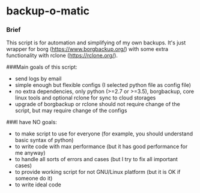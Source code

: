# backup-o-matic

### Brief
This script is for automation and simplifying of my own backups. It's just wrapper for
borg (https://www.borgbackup.org/) with some extra functionality with rclone (https://rclone.org/).

###Main goals of this script:
 - send logs by email
 - simple enough but flexible configs (I selected python file as config file)
 - no extra dependencies, only python (>=2.7 or >=3.5), borgbackup, core
   linux tools and optional rclone for sync to cloud storages
 - upgrade of borgbackup or rclone should not require change of the script,
   but may require change of the configs

###I have NO goals:
 - to make script to use for everyone (for example, you should understand basic syntax of python)
 - to write code with max performance (but it has good performance for me anyway)
 - to handle all sorts of errors and cases (but I try to fix all important cases)
 - to provide working script for not GNU/Linux platform (but it is OK if someone do it)
 - to write ideal code
